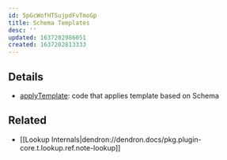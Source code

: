 ```yaml
---
id: 5pGcWofHTSujpdFvTmoGp
title: Schema Templates
desc: ''
updated: 1637202986051
created: 1637202813333
---
```



## Details

- [applyTemplate](https://github.com/dendronhq/dendron/blob/1d3f7e07d7c76362b350f63eabaab1d068e2717f/packages/common-all/src/dnode.ts#L1246): code that applies template based on Schema

## Related
- [[Lookup Internals|dendron://dendron.docs/pkg.plugin-core.t.lookup.ref.note-lookup]]
